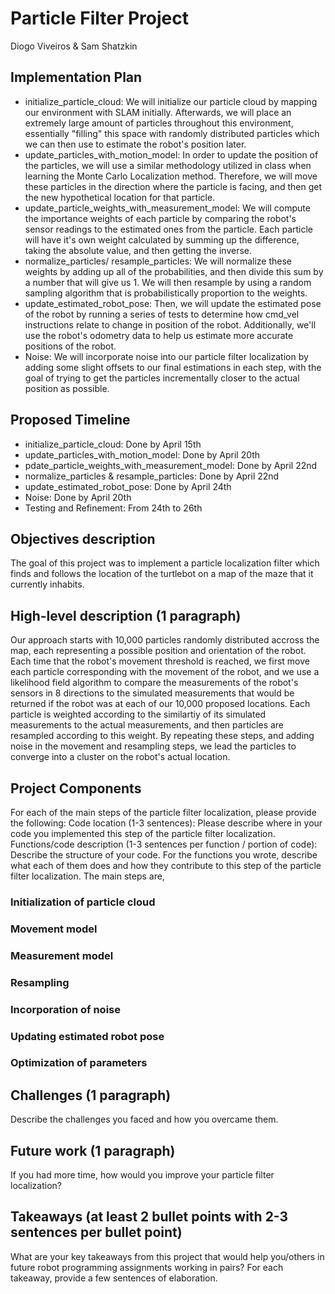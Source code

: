 # Particle Filter Project

Diogo Viveiros & Sam Shatzkin

## Implementation Plan

- initialize_particle_cloud: We will initialize our particle cloud by mapping our environment with SLAM initially. Afterwards, we will place an extremely large amount of particles throughout this environment, essentially "filling" this space with randomly distributed particles which we can then use to estimate the robot's position later.
- update_particles_with_motion_model: In order to update the position of the particles, we will use a similar methodology utilized in class when learning the Monte Carlo Localization method. Therefore, we will move these particles in the direction where the particle is facing, and then get the new hypothetical location for that particle.
- update_particle_weights_with_measurement_model: We will compute the importance weights of each particle by  comparing the robot's sensor readings to the estimated ones from the particle. Each particle will have it's own weight calculated by summing up the difference, taking the absolute value, and then getting the inverse.
- normalize_particles/ resample_particles: We will normalize these weights by adding up all of the probabilities, and then divide this sum by a number that will give us 1. We will then resample by using a random sampling algorithm that is probabilistically proportion to the weights.
- update_estimated_robot_pose: Then, we will update the estimated pose of the robot by running a series of tests to determine how cmd_vel instructions relate to change in position of the robot. Additionally, we'll use the robot's odometry data to help us estimate more accurate positions of the robot.
- Noise: We will incorporate noise into our particle filter localization by adding some slight offsets to our final estimations in each step, with the goal of trying to get the particles incrementally closer to the  actual position as possible.

## Proposed Timeline

- initialize_particle_cloud: Done by April 15th
- update_particles_with_motion_model: Done by April 20th
- pdate_particle_weights_with_measurement_model: Done by April 22nd
- normalize_particles & resample_particles: Done by April 22nd
- update_estimated_robot_pose: Done by April 24th
- Noise: Done by April 20th
- Testing and Refinement: From 24th to 26th

## Objectives description

 The goal of this project was to implement a particle localization filter which finds and follows the location of the turtlebot on a map of the maze that it currently inhabits.
## High-level description (1 paragraph)

Our approach starts with 10,000 particles randomly distributed accross the map, each representing a possible position and orientation of the robot. Each time that the robot's movement threshold is reached, we first move each particle corresponding with the movement of the robot, and we use a likelihood field algorithm to compare the measurements of the robot's sensors in 8 directions to the simulated measurements that would be returned if the robot was at each of our 10,000 proposed locations. Each particle is weighted according to the similartiy of its simulated measurements to the actual measurements, and then particles are resampled according to this weight. By repeating these steps, and adding noise in the movement and resampling steps, we lead the particles to converge into a cluster on the robot's actual location. 

## Project Components

For each of the main steps of the particle filter localization, please provide the following:
Code location (1-3 sentences): Please describe where in your code you implemented this step of the particle filter localization.
Functions/code description (1-3 sentences per function / portion of code): Describe the structure of your code. For the functions you wrote, describe what each of them does and how they contribute to this step of the particle filter localization.
The main steps are,

### Initialization of particle cloud

### Movement model

### Measurement model

### Resampling

### Incorporation of noise

### Updating estimated robot pose

### Optimization of parameters

## Challenges (1 paragraph)

Describe the challenges you faced and how you overcame them.

## Future work (1 paragraph)

If you had more time, how would you improve your particle filter localization?

## Takeaways (at least 2 bullet points with 2-3 sentences per bullet point)

 What are your key takeaways from this project that would help you/others in future robot programming assignments working in pairs? For each takeaway, provide a few sentences of elaboration.